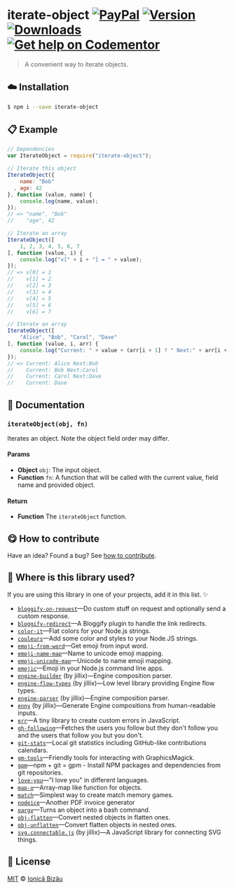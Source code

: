 # iterate-object [![PayPal](https://img.shields.io/badge/%24-paypal-f39c12.svg)][paypal-donations] [![Version](https://img.shields.io/npm/v/iterate-object.svg)](https://www.npmjs.com/package/iterate-object) [![Downloads](https://img.shields.io/npm/dt/iterate-object.svg)](https://www.npmjs.com/package/iterate-object) [![Get help on Codementor](https://cdn.codementor.io/badges/get_help_github.svg)](https://www.codementor.io/johnnyb?utm_source=github&utm_medium=button&utm_term=johnnyb&utm_campaign=github)

> A convenient way to iterate objects.

## :cloud: Installation
    
```sh
$ npm i --save iterate-object
```

            
## :clipboard: Example

        

```js
// Dependencies
var IterateObject = require("iterate-object");

// Iterate this object
IterateObject({
    name: "Bob"
  , age: 42
}, function (value, name) {
    console.log(name, value);
});
// => "name", "Bob"
//    "age", 42

// Iterate an array
IterateObject([
    1, 2, 3, 4, 5, 6, 7
], function (value, i) {
    console.log("v[" + i + "] = " + value);
});
// => v[0] = 1
//    v[1] = 2
//    v[2] = 3
//    v[3] = 4
//    v[4] = 5
//    v[5] = 6
//    v[6] = 7

// Iterate an array
IterateObject([
    "Alice", "Bob", "Carol", "Dave"
], function (value, i, arr) {
    console.log("Current: " + value + (arr[i + 1] ? " Next:" + arr[i + 1] : ""));
});
// => Current: Alice Next:Bob
//    Current: Bob Next:Carol
//    Current: Carol Next:Dave
//    Current: Dave
```
    
## :memo: Documentation
        
### `iterateObject(obj, fn)`
Iterates an object. Note the object field order may differ.

#### Params
- **Object** `obj`: The input object.
- **Function** `fn`: A function that will be called with the current value, field name and provided object.

#### Return
- **Function** The `iterateObject` function.

        
## :yum: How to contribute
Have an idea? Found a bug? See [how to contribute][contributing].

## :dizzy: Where is this library used?
If you are using this library in one of your projects, add it in this list. :sparkles:

 - [`bloggify-on-request`](https://github.com/Bloggify/on-request#readme)—Do custom stuff on request and optionally send a custom response.
 - [`bloggify-redirect`](https://github.com/Bloggify/redirect#readme)—A Bloggify plugin to handle the link redirects.
 - [`color-it`](https://github.com/IonicaBizau/node-color-it#readme)—Flat colors for your Node.js strings.
 - [`couleurs`](https://github.com/IonicaBizau/node-couleurs)—Add some color and styles to your Node.JS strings.
 - [`emoji-from-word`](https://github.com/IonicaBizau/emoji-from-word#readme)—Get emoji from input word.
 - [`emoji-name-map`](https://github.com/IonicaBizau/emoji-name-map#readme)—Name to unicode emoji mapping.
 - [`emoji-unicode-map`](https://github.com/IonicaBizau/emoji-unicode-map#readme)—Unicode to name emoji mapping.
 - [`emojic`](https://github.com/IonicaBizau/emojic#readme)—Emoji in your Node.js command line apps.
 - [`engine-builder`](https://github.com/IonicaBizau/engine-parser) (by jillix)—Engine composition parser.
 - [`engine-flow-types`](https://github.com/jillix/engine-flow-types#readme) (by jillix)—Low level library providing Engine flow types.
 - [`engine-parser`](https://github.com/IonicaBizau/engine-parser) (by jillix)—Engine composition parser.
 - [`enny`](https://github.com/IonicaBizau/enny) (by jillix)—Generate Engine compositions from human-readable inputs.
 - [`err`](https://github.com/IonicaBizau/err#readme)—A tiny library to create custom errors in JavaScript.
 - [`gh-following`](https://github.com/IonicaBizau/gh-following#readme)—Fetches the users you follow but they don't follow you and the users that follow you but you don't.
 - [`git-stats`](https://github.com/IonicaBizau/git-stats)—Local git statistics including GitHub-like contributions calendars.
 - [`gm-tools`](https://github.com/IonicaBizau/gm-tools#readme)—Friendly tools for interacting with GraphicsMagick.
 - [`gpm`](https://github.com/IonicaBizau/gpm)—npm + git = gpm - Install NPM packages and dependencies from git repositories.
 - [`love-you`](https://github.com/IonicaBizau/love-you#readme)—"I love you" in different languages. 
 - [`map-o`](https://github.com/IonicaBizau/node-map-o)—Array-map like function for objects.
 - [`match`](https://github.com/IonicaBizau/match.js#readme)—Simplest way to create match memory games.
 - [`nodeice`](https://github.com/IonicaBizau/nodeice)—Another PDF invoice generator
 - [`oargv`](https://github.com/IonicaBizau/node-oargv)—Turns an object into a bash command.
 - [`obj-flatten`](https://github.com/IonicaBizau/obj-flatten#readme)—Convert nested objects in flatten ones.
 - [`obj-unflatten`](https://github.com/IonicaBizau/obj-unflatten#readme)—Convert flatten objects in nested ones.
 - [`svg.connectable.js`](https://github.com/jillix/svg.connectable.js) (by jillix)—A JavaScript library for connecting SVG things.

## :scroll: License
    
[MIT][license] © [Ionică Bizău][website]
    
[paypal-donations]: https://www.paypal.com/cgi-bin/webscr?cmd=_s-xclick&hosted_button_id=RVXDDLKKLQRJW
[donate-now]: http://i.imgur.com/6cMbHOC.png

[license]: http://showalicense.com/?fullname=Ionic%C4%83%20Biz%C4%83u%20%3Cbizauionica%40gmail.com%3E%20(http%3A%2F%2Fionicabizau.net)&year=2015#license-mit
[website]: http://ionicabizau.net
[contributing]: /CONTRIBUTING.md
[docs]: /DOCUMENTATION.md